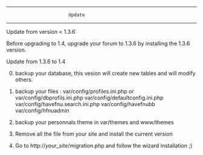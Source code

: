 ************************************************************************************

                           Update

************************************************************************************

Update from version < 1.3.6

Before upgrading to 1.4, upgrade your forum to 1.3.6 by installing the 1.3.6 version.


Update from 1.3.6 to 1.4

0)  backup your database, this vesion will create new tables and will modify others.

1) backup your files :
var/config/profiles.ini.php or var/config/dbprofils.ini.php
var/config/defaultconfig.ini.php
var/config/havefnu.search.ini.php
var/config/havefnubb
var/config/hfnuadmin

2) backup your personnals theme in var/themes and www/themes

3) Remove all the file from your site and install the current version

4) Go to http://_your_site_/migration.php and follow the wizard installation ;)


